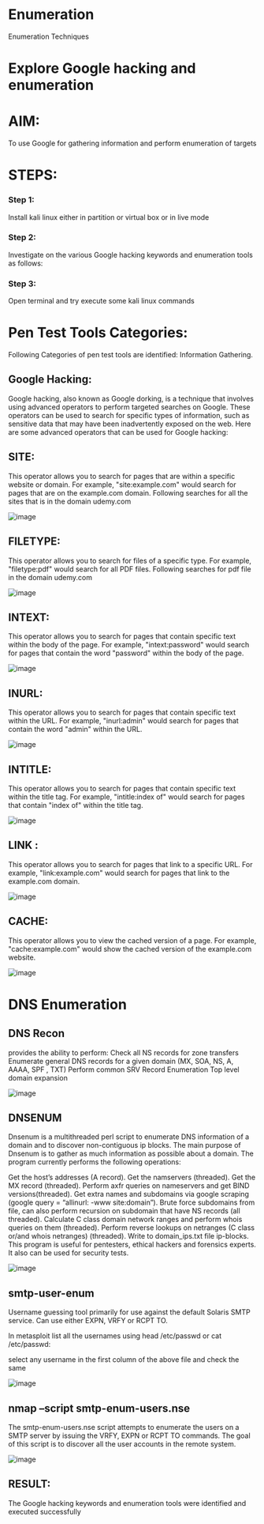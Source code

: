 # Enumeration
Enumeration Techniques

# Explore Google hacking and enumeration 

# AIM:

To use Google for gathering information and perform enumeration of targets

# STEPS:

### Step 1:

Install kali linux either in partition or virtual box or in live mode

### Step 2:

Investigate on the various Google hacking keywords and enumeration tools as follows:

### Step 3:
Open terminal and try execute some kali linux commands

# Pen Test Tools Categories:  

Following Categories of pen test tools are identified:
Information Gathering.

## Google Hacking:

Google hacking, also known as Google dorking, is a technique that involves using advanced operators to perform targeted searches on Google. These operators can be used to search for specific types of information, such as sensitive data that may have been inadvertently exposed on the web. Here are some advanced operators that can be used for Google hacking:


## **SITE**: 

This operator allows you to search for pages that are within a specific website or domain. For example, "site:example.com" would search for pages that are on the example.com domain.
Following searches for all the sites that is in the domain udemy.com

![image](https://github.com/Jayabharathi3/Enumeration/assets/120367796/d77c3f26-78ac-46c9-b13c-7b8eabc0a73a)



## **FILETYPE:**
This operator allows you to search for files of a specific type. For example, "filetype:pdf" would search for all PDF files.
Following searches for pdf file in the domain udemy.com

![image](https://github.com/Jayabharathi3/Enumeration/assets/120367796/27f05469-b1f2-45b6-b037-56c5a9598584)


## **INTEXT**: 
This operator allows you to search for pages that contain specific text within the body of the page. For example, "intext:password" would search for pages that contain the word "password" within the body of the page.

![image](https://github.com/Jayabharathi3/Enumeration/assets/120367796/57fc7d08-eeee-4455-8fff-89dafd0b9a7c)


## **INURL**:
This operator allows you to search for pages that contain specific text within the URL. For example, "inurl:admin" would search for pages that contain the word "admin" within the URL.

![image](https://github.com/Jayabharathi3/Enumeration/assets/120367796/94e18585-3bfb-4820-9d33-02af1bac82f1)


## **INTITLE**:
This operator allows you to search for pages that contain specific text within the title tag. For example, "intitle:index of" would search for pages that contain "index of" within the title tag.

![image](https://github.com/Jayabharathi3/Enumeration/assets/120367796/78fa26fe-b8b5-4483-9a79-fa79d287df1f)



## **LINK** :
This operator allows you to search for pages that link to a specific URL. For example, "link:example.com" would search for pages that link to the example.com domain.

![image](https://github.com/Jayabharathi3/Enumeration/assets/120367796/2f7f6dd9-7de3-4418-bc97-724b1670a79f)


## **CACHE**:
This operator allows you to view the cached version of a page. For example, "cache:example.com" would show the cached version of the example.com website.

![image](https://github.com/Jayabharathi3/Enumeration/assets/120367796/c100bd91-4222-474f-829e-e200e554bc61)


 
# DNS Enumeration


## **DNS Recon**

provides the ability to perform:
Check all NS records for zone transfers
Enumerate general DNS records for a given domain (MX, SOA, NS, A, AAAA, SPF , TXT)
Perform common SRV Record Enumeration
Top level domain expansion


![image](https://github.com/Jayabharathi3/Enumeration/assets/120367796/f8d0312e-bd24-4bc0-aad3-55d38fc8fc3e)



## **DNSENUM**

Dnsenum is a multithreaded perl script to enumerate DNS information of a domain and to discover non-contiguous ip blocks. The main purpose of Dnsenum is to gather as much information as possible about a domain. The program currently performs the following operations:

Get the host’s addresses (A record).
Get the namservers (threaded).
Get the MX record (threaded).
Perform axfr queries on nameservers and get BIND versions(threaded).
Get extra names and subdomains via google scraping (google query = “allinurl: -www site:domain”).
Brute force subdomains from file, can also perform recursion on subdomain that have NS records (all threaded).
Calculate C class domain network ranges and perform whois queries on them (threaded).
Perform reverse lookups on netranges (C class or/and whois netranges) (threaded).
Write to domain_ips.txt file ip-blocks.
This program is useful for pentesters, ethical hackers and forensics experts. It also can be used for security tests.

![image](https://github.com/Jayabharathi3/Enumeration/assets/120367796/5ae9e48f-b6fa-4099-9492-f31f40548058)




## **smtp-user-enum**

Username guessing tool primarily for use against the default Solaris SMTP service. Can use either EXPN, VRFY or RCPT TO.


In metasploit list all the usernames using head /etc/passwd or cat /etc/passwd:

select any username in the first column of the above file and check the same

![image](https://github.com/Jayabharathi3/Enumeration/assets/120367796/160e26b5-7c05-4ec7-82ff-1e22793aa678)

  
  

## **nmap –script smtp-enum-users.nse <hostname>**

The smtp-enum-users.nse script attempts to enumerate the users on a SMTP server by issuing the VRFY, EXPN or RCPT TO commands. The goal of this script is to discover all the user accounts in the remote system.

![image](https://github.com/Jayabharathi3/Enumeration/assets/120367796/4c37f4c5-96ae-409a-8f17-b19ff1bf4477)




## RESULT:
The Google hacking keywords and enumeration tools were identified and executed successfully

